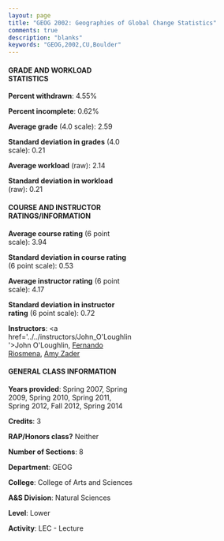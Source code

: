 ```yaml
---
layout: page
title: "GEOG 2002: Geographies of Global Change Statistics"
comments: true
description: "blanks"
keywords: "GEOG,2002,CU,Boulder"
---
```

<head>
<script src="https://ajax.googleapis.com/ajax/libs/jquery/2.1.3/jquery.min.js"></script>
<script src="https://dl.dropboxusercontent.com/s/pc42nxpaw1ea4o9/highcharts.js?dl=0"></script>
<!-- <script src="../assets/js/highcharts.js"></script> -->
<style type="text/css">@font-face {
	font-family: "Bebas Neue";
	src: url(https://www.filehosting.org/file/details/544349/BebasNeue Regular.otf) format("opentype");
	}
	h1.Bebas { 
		font-family: "Bebas Neue", Verdana, Tahoma;
	}
</style>
</head>
<body>
	<div id="container" style="float: right; width: 45%; height: 88%; margin-left: 2.5%; margin-right: 2.5%;"></div>
	<script language="JavaScript">
		$(document).ready(function() {
		var chart = {type: 'column'};
		var title = {text: 'Grade Distribution'};
		var xAxis = {categories: ['A','B','C','D','F'],crosshair: true};
		var yAxis = {min: 0,title: {text: 'Percentage'}};
		var tooltip = {headerFormat: '<center><b><span style="font-size:20px">{point.key}</span></b></center>',
		               pointFormat: '<td style="padding:0"><b>{point.y:.1f}%</b></td>',
		               footerFormat: '</table>',shared: true,useHTML: true};
		var plotOptions = {column: {pointPadding: 0.0,borderWidth: 0}};  
		var credits = {enabled: false};var series= [{name: 'Percent',data: [17.64,40.97,28.54,9.05,3.81,]}];
		var json = {};
		json.chart = chart;
		json.title = title;
		json.tooltip = tooltip;
		json.xAxis = xAxis;
		json.yAxis = yAxis;  
		json.series = series;
		json.plotOptions = plotOptions;  
		json.credits = credits;
		$('#container').highcharts(json);
	});
	</script>
</body>
			   
#### GRADE AND WORKLOAD STATISTICS

**Percent withdrawn**: 4.55%

**Percent incomplete**: 0.62%

**Average grade** (4.0 scale): 2.59

**Standard deviation in grades** (4.0 scale): 0.21

**Average workload** (raw): 2.14

**Standard deviation in workload** (raw): 0.21

#### COURSE AND INSTRUCTOR RATINGS/INFORMATION

**Average course rating** (6 point scale): 3.94

**Standard deviation in course rating** (6 point scale): 0.53

**Average instructor rating** (6 point scale): 4.17

**Standard deviation in instructor rating** (6 point scale): 0.72

**Instructors**: <a href='../../instructors/John_O'Loughlin'>John O'Loughlin</a>, <a href='../../instructors/Fernando_Riosmena'>Fernando Riosmena</a>, <a href='../../instructors/Amy_Zader'>Amy Zader</a>

#### GENERAL CLASS INFORMATION

**Years provided**: Spring 2007, Spring 2009, Spring 2010, Spring 2011, Spring 2012, Fall 2012, Spring 2014

**Credits**: 3

**RAP/Honors class?** Neither

**Number of Sections**: 8

**Department**: GEOG

**College**: College of Arts and Sciences

**A&S Division**: Natural Sciences

**Level**: Lower

**Activity**: LEC - Lecture
